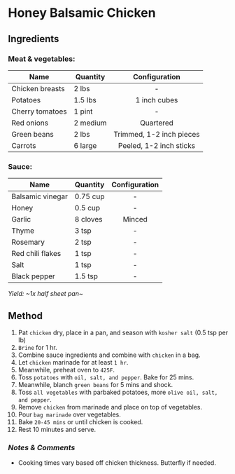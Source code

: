 # Honey Balsamic Chicken

## Ingredients

### Meat & vegetables:

| Name            | Quantity |      Configuration       |
| --------------- | -------- | :----------------------: |
| Chicken breasts | 2 lbs    |            -             |
| Potatoes        | 1.5 lbs  |       1 inch cubes       |
| Cherry tomatoes | 1 pint   |            -             |
| Red onions      | 2 medium |        Quartered         |
| Green beans     | 2 lbs    | Trimmed, 1-2 inch pieces |
| Carrots         | 6 large  | Peeled, 1-2 inch sticks  |

### Sauce:

| Name             | Quantity | Configuration |
| ---------------- | -------- | :-----------: |
| Balsamic vinegar | 0.75 cup |       -       |
| Honey            | 0.5 cup  |       -       |
| Garlic           | 8 cloves |    Minced     |
| Thyme            | 3 tsp    |       -       |
| Rosemary         | 2 tsp    |       -       |
| Red chili flakes | 1 tsp    |       -       |
| Salt             | 1 tsp    |       -       |
| Black pepper     | 1.5 tsp  |       -       |

_Yield: ~1x half sheet pan~_

## Method

1. Pat `chicken` dry, place in a pan, and season with `kosher salt` (0.5 tsp per lb)
1. `Brine` for 1 hr.
1. Combine sauce ingredients and combine with `chicken` in a bag.
1. Let `chicken` marinade for at least `1 hr`.
1. Meanwhile, preheat oven to `425F`.
1. Toss `potatoes` with `oil, salt, and pepper`. Bake for 25 mins.
1. Meanwhile, blanch `green beans` for 5 mins and shock.
1. Toss `all vegetables` with parbaked potatoes, more `olive oil, salt, and pepper`.
1. Remove `chicken` from marinade and place on top of vegetables.
1. Pour `bag marinade` over vegetables.
1. Bake `20-45 mins` or until chicken is cooked.
1. Rest 10 minutes and serve.

### _Notes & Comments_

- Cooking times vary based off chicken thickness. Butterfly if needed.
